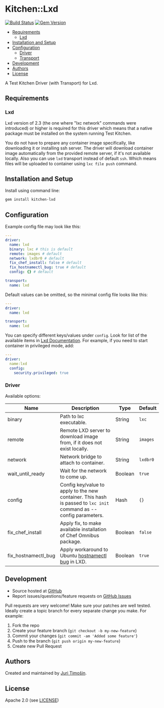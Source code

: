 # Kitchen::Lxd

[author]:           https://github.com/DracoAter
[issues]:           https://github.com/DracoAter/kitchen-lxd/issues
[license]:          https://github.com/DracoAter/kitchen-lxd/blob/master/LICENSE
[repo]:             https://github.com/DracoAter/kitchen-lxd
[hostnamectl bug]: https://bugs.launchpad.net/ubuntu/+source/apparmor/+bug/1575779
[lxd_doc]: https://github.com/lxc/lxd/blob/master/doc/containers.md

[![Build Status](https://travis-ci.org/DracoAter/kitchen-lxd.svg?branch=master)](https://travis-ci.org/DracoAter/kitchen-lxd)
[![Gem Version](https://badge.fury.io/rb/kitchen-lxd.svg)](https://badge.fury.io/rb/kitchen-lxd)

- [Requirements](#requirements)
	- [Lxd](#lxd)
- [Installation and Setup](#installation-and-setup)
- [Configuration](#configuration)
	- [Driver](#driver)
	- [Transport](#transport)
- [Development](#development)
- [Authors](#authors)
- [License](#license)

A Test Kitchen Driver (with Transport) for Lxd.

## Requirements

### Lxd

Lxd version of 2.3 (the one where "lxc network" commands were introduced) or higher is required
for this driver which means that a native package must be installed on the system running Test
Kitchen.

You do not have to prepare any container image specifically, like downloading it or installing ssh
server. The driver will download container image automatically from the provided remote server,
if it's not available locally. Also you can use `lxd` transport instead of default `ssh`. Which
means files will be uploaded to container using `lxc file push` command.

## Installation and Setup

Install using command line:

```bash
gem install kitchen-lxd
```

## Configuration

Example config file may look like this:

```yaml
---
driver:
  name: lxd
  binary: lxc # this is default
  remote: images # default
  network: lxdbr0 # default
  fix_chef_install: false # default
  fix_hostnamectl_bug: true # default
  config: {} # default

transport:
  name: lxd
```

Default values can be omitted, so the minimal config file looks like this:

```yaml
---
driver:
  name: lxd

transport:
  name: lxd
```

You can specify different keys/values under `config`. Look for list of the available items in
[Lxd Documentation][lxd_doc]. For example, if you need to start container in privileged mode, add:

```yaml
---
driver:
  name:lxd
  config:
    security.privileged: true
```

### Driver

Available options:

Name | Description | Type | Default
-----|-------------|------|--------
binary | Path to lxc executable. | String | `lxc`
remote | Remote LXD server to download image from, if it does not exist locally. | String | `images`
network | Network bridge to attach to container. | String | `lxdbr0`
wait_until_ready | Wait for the network to come up. | Boolean | `true`
config | Config key/value to apply to the new container. This hash is passed to `lxc init` command as --config parameters. | Hash | `{}`
fix_chef_install | Apply fix, to make available installation of Chef Omnibus package. | Boolean | `false`
fix_hostnamectl_bug | Apply workaround to Ubuntu [hostnamectl bug][hostnamectl bug] in LXD. | Boolean | `true`

## Development

- Source hosted at [GitHub][repo]
- Report issues/questions/feature requests on [GitHub Issues][issues]

Pull requests are very welcome! Make sure your patches are well tested.
Ideally create a topic branch for every separate change you make. For
example:

1. Fork the repo
2. Create your feature branch (`git checkout -b my-new-feature`)
3. Commit your changes (`git commit -am 'Added some feature'`)
4. Push to the branch (`git push origin my-new-feature`)
5. Create new Pull Request

## Authors

Created and maintained by [Juri Timošin][author].

## License

Apache 2.0 (see [LICENSE][license])
